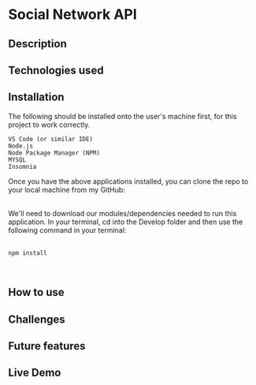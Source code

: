 # Social Network API

## Description


## Technologies used



## Installation
The following should be installed onto the user's machine first, for this project to work correctly.

```
VS Code (or similar IDE)
Node.js
Node Package Manager (NPM)
MYSQL
Insomnia 
```
Once you have the above applications installed, you can clone the repo to your local machine from my GitHub: <br> <br>

We'll need to download our modules/dependencies needed to run this application. In your terminal, cd into the Develop folder and then use the following command in your terminal: <br><br>

```
npm install
```
 <br> 

## How to use


## Challenges


## Future features



## Live Demo

